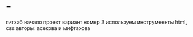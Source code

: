 # -
гитхаб начало
проект вариант номер 3
используем инструмеенты html, css
авторы: асекова и мифтахова  
